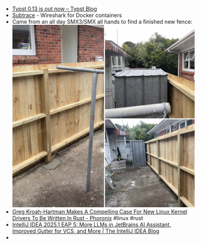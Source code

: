 - [Typst 0.13 is out now – Typst Blog](https://typst.app/blog/2025/typst-0.13/)
- [Subtrace](https://subtrace.dev/) - Wireshark for Docker containers
- Came from an all day SMX3/SMX all hands to find a finished new fence:
  ![6001E7CF-9F61-48B1-B817-9700BC875F02.jpg](../assets/6001E7CF-9F61-48B1-B817-9700BC875F02_1740029719838_0.jpg)
- [Greg Kroah-Hartman Makes A Compelling Case For New Linux Kernel Drivers To Be Written In Rust - Phoronix](https://www.phoronix.com/news/Greg-KH-On-New-Rust-Code) #linux #rust
- [IntelliJ IDEA 2025.1 EAP 5: More LLMs in JetBrains AI Assistant, Improved Gutter for VCS, and More | The IntelliJ IDEA Blog](https://blog.jetbrains.com/idea/2025/02/intellij-idea-2025-1-eap-5/)
-